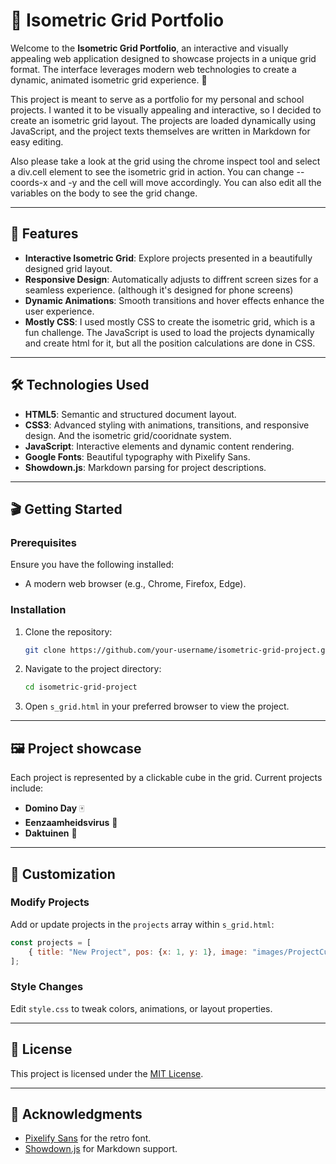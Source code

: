 # 🎨 Isometric Grid Portfolio

Welcome to the **Isometric Grid Portfolio**, an interactive and visually appealing web application designed to showcase projects in a unique grid format. The interface leverages modern web technologies to create a dynamic, animated isometric grid experience. 🌟

This project is meant to serve as a portfolio for my personal and school projects. I wanted it to be visually appealing and interactive, so I decided to create an isometric grid layout. The projects are loaded dynamically using JavaScript, and the project texts themselves are written in Markdown for easy editing.

Also please take a look at the grid using the chrome inspect tool and select a div.cell element to see the isometric grid in action. You can change --coords-x and -y and the cell will move accordingly. You can also edit all the variables on the body to see the grid change.

---

## 🚀 Features

- **Interactive Isometric Grid**: Explore projects presented in a beautifully designed grid layout.
- **Responsive Design**: Automatically adjusts to diffrent screen sizes for a seamless experience. (although it's designed for phone screens)
- **Dynamic Animations**: Smooth transitions and hover effects enhance the user experience.
- **Mostly CSS**: I used mostly CSS to create the isometric grid, which is a fun challenge. The JavaScript is used to load the projects dynamically and create html for it, but all the position calculations are done in CSS.

---

## 🛠️ Technologies Used

- **HTML5**: Semantic and structured document layout.
- **CSS3**: Advanced styling with animations, transitions, and responsive design. And the isometric grid/cooridnate system.
- **JavaScript**: Interactive elements and dynamic content rendering.
- **Google Fonts**: Beautiful typography with Pixelify Sans.
- **Showdown.js**: Markdown parsing for project descriptions.

---

## 🎬 Getting Started

### Prerequisites

Ensure you have the following installed:

- A modern web browser (e.g., Chrome, Firefox, Edge).

### Installation

1. Clone the repository:
   ```bash
   git clone https://github.com/your-username/isometric-grid-project.git
   ```
2. Navigate to the project directory:
   ```bash
   cd isometric-grid-project
   ```
3. Open `s_grid.html` in your preferred browser to view the project.

---

## 🖼️ Project showcase

Each project is represented by a clickable cube in the grid. Current projects include:

- **Domino Day** 🀄
- **Eenzaamheidsvirus** 🦠
- **Daktuinen** 🌱

---

## 🌟 Customization

### Modify Projects

Add or update projects in the `projects` array within `s_grid.html`:
```javascript
const projects = [
    { title: "New Project", pos: {x: 1, y: 1}, image: "images/ProjectCubes/newProject.png" },
];
```

### Style Changes

Edit `style.css` to tweak colors, animations, or layout properties.

---

## 📜 License

This project is licensed under the [MIT License](LICENSE).

---

## 🎉 Acknowledgments

- [Pixelify Sans](https://fonts.google.com/specimen/Pixelify+Sans) for the retro font.
- [Showdown.js](https://github.com/showdownjs/showdown) for Markdown support.
